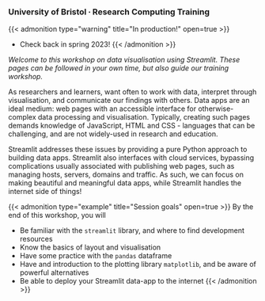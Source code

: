 ### University of Bristol ∙ Research Computing Training

{{< admonition type="warning" title="In production!" open=true >}}
- Check back in spring 2023!
{{< /admonition >}}

*Welcome to this workshop on data visualisation using Streamlit. These pages can be followed in your own time, but also guide our training workshop.*

As researchers and learners, want often to work with data, interpret through visualisation, and communicate our findings with others. Data apps are an ideal medium: web pages with an accessible interface for otherwise-complex data processing and visualisation. Typically, creating such pages demands knowledge of JavaScript, HTML and CSS - languages that can be challenging, and are not widely-used in research and education. 

Streamlit addresses these issues by providing a pure Python approach to building data apps. Streamlit also interfaces with cloud services, bypassing complications usually associated with publishing web pages, such as managing hosts, servers, domains and traffic. As such, we can focus on making beautiful and meaningful data apps, while Streamlit handles the internet side of things!

{{< admonition type="example" title="Session goals" open=true >}}
By the end of this workshop, you will
- Be familiar with the `streamlit` library, and where to find development resources 
- Know the basics of layout and visualisation
- Have some practice with the `pandas` dataframe
- Have and introduction to the plotting library `matplotlib`, and be aware of powerful alternatives
- Be able to deploy your Streamlit data-app to the internet
{{< /admonition >}}
